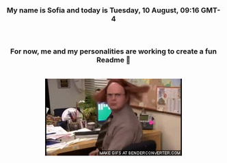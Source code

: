 


<div align="center">
<h3 >My name is Sofia and today is Tuesday, 10 August, 09:16 GMT-4</h3><br>
<h3 >For now, me and my personalities are working to create a fun Readme 👋
</h3><br>
<img src='img/dwight.gif' alt='working...'/>
</div>
